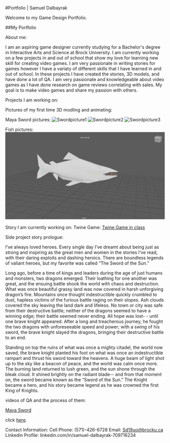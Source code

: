 #Portfolio | Samuel Dalbayrak

 Welcome to my Game Design Portfolio.
 
 ##My Portfolio

 About me:
 

I am an aspiring game designer currently studying for a Bachelor's degree in Interactive Arts and Science at Brock University. I am currently working on a few projects in and out of school that show my love for learning new skill for creating video games. I am very passionate in writing stories for games however I have a variaty of different skills that I have learned in and out of school. In these projects I have created the stories, 3D models, and have done a lot of QA. I am very passionate and knowledgeable about video games as I have done research on game reviews correlating with sales. My goal is to make video games and share my passion with others.

Projects I am working on:

Pictures of my first time 3D modling and animating:
 
 Maya Sword pictures:
![Swordpicture1](https://github.com/Samuelbly/Portfolio/assets/90357953/e607bd81-87d8-44db-bfe5-224ce41960b2)
![Swordpicture2](https://github.com/Samuelbly/Portfolio/assets/90357953/d83ba1ea-72cd-4deb-adb9-4cc141f5d21f)
![Swordpicture3](https://github.com/Samuelbly/Portfolio/assets/90357953/2f8766b9-c61d-4967-a2e8-9b4e184597b1)

Fish pictures:
![Fishpicture1](Fishpicture1.png)


Story I am currently working on:
 Twine Game:
  [Twine Game in class](https://samuelbly.github.io/IASC-1p04/final_build/IASC%201P04%20Game%20Prototype%20Tunnels%20of%20Light_FinalBuild10.html)

 Side project story prologue:

 I’ve always loved heroes. Every single day I’ve dreamt about being just as strong and inspiring as the great men and women in the stories I’ve read, with their daring exploits and dashing heroics. There are boundless 
 legends of valiant heroes, but my favorite was called “The Sword of the Sun.” 

 Long ago, before a time of kings and leaders during the age of just humans and monsters, two dragons emerged. Their loathing for one another was great, and the ensuing battle shook the world with chaos and destruction. 
 What was once beautiful grassy land was now covered in harsh unforgiving dragon’s fire. Mountains once thought indestructible quickly crumbled to dust, hapless victims of the furious battle raging on their slopes. Ash 
 clouds covered the sky leaving the land dark and lifeless. No town or city was safe from their destructive battle; neither of the dragons seemed to have a winning edge; their battle seemed never ending. All hope was 
 lost- - until one brave knight appeared. After a long and treacherous journey, he fought the two dragons with unforeseeable speed and power; with a swing of his sword, the brave knight slayed the dragons, bringing their 
 destructive battle to an end. 

 Standing on top the ruins of what was once a mighty citadel, the world now saved, the brave knight planted his foot on what was once an indestructible rampart and thrust his sword toward the heavens. A huge beam of light 
 shot up to the sky like a beacon of peace, and the world was calm once more. The burning land returned to lush green, and the sun shone through the bleak cloud. It shined brightly on the radiant blade-- and from that 
 moment on, the sword became known as the “Sword of the Sun.” The Knight became a hero, and his story became legend as he was crowned the first King of Knights. 

 
  

videos of QA and the process of them:



 [Maya Sword](https://github.com/Samuelbly/Portfolio/blob/main/SwordJustincasefile.mb)



 
 
 click [here](https://samuelbly.github.io/Portfolio//Portfolio_builds/Game_Design_Portfolio/Portfolio3.html).

 Contact Information:
Cell Phone: (571)-426-6728
Email: Sd19uo@brocku.ca
Linkedin Profile: linkedin.com/in/samuel-dalbayrak-709716234
